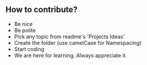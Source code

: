 ## How to contribute?

- Be nice
- Be polite
- Pick any topic from readme's 'Projects Ideas'
- Create the folder (use camelCase for Namespacing)
- Start coding
- We are here for learning. Always appreciate it.
